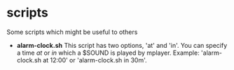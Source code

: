# scripts
Some scripts which might be useful to others

- **alarm-clock.sh**
This script has two options, 'at' and 'in'. You can specify a time *at* or *in* which a $SOUND is played by mplayer. Example: 'alarm-clock.sh at 12:00' or 'alarm-clock.sh in 30m'.
